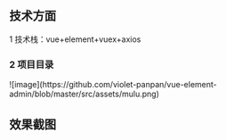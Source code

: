 <h2>技术方面</h2>
<p>1 技术栈：vue+element+vuex+axios</p>
<h3>2 项目目录</h3>
![image](https://github.com/violet-panpan/vue-element-admin/blob/master/src/assets/mulu.png)

<h2>效果截图</h2>
